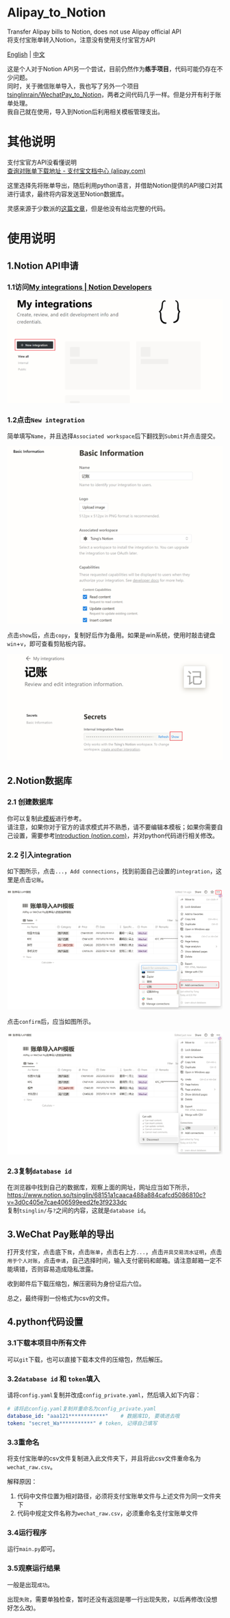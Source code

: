 # Alipay_to_Notion
Transfer Alipay bills to Notion, does not use Alipay official API<br>
将支付宝账单转入Notion，注意没有使用支付宝官方API<br>

[English](https://github.com/tsinglinrain/Alipay_to_Notion/blob/main/README.md) | [中文](https://github.com/tsinglinrain/Alipay_to_Notion/blob/main/README_zh.md)

这是个人对于Notion API另一个尝试，目前仍然作为**练手项目**，代码可能仍存在不少问题。<br>同时，关于微信账单导入，我也写了另外一个项目[tsinglinrain/WechatPay_to_Notion](https://github.com/tsinglinrain/WechatPay_to_Notion)，两者之间代码几乎一样。但是分开有利于账单处理。<br>我自己就在使用，导入到Notion后利用相关模板管理支出。

# 其他说明

支付宝官方API没看懂说明<br>[查询对账单下载地址 - 支付宝文档中心 (alipay.com)](https://opendocs.alipay.com/apis/api_15/alipay.data.dataservice.bill.downloadurl.query)

这里选择先将账单导出，随后利用python语言，并借助Notion提供的API接口对其进行请求，最终将内容发送至Notion数据库。

灵感来源于少数派的[这篇文章](https://sspai.com/post/66658)，但是他没有给出完整的代码。

# 使用说明

## 1.Notion API申请

### 1.1访问[My integrations | Notion Developers](https://www.notion.so/my-integrations)

![image-20230324213427619](./image/image-20230324213427619.png)

### 1.2点击`New integration`

简单填写`Name`，并且选择`Associated workspace`后下翻找到`Submit`并点击提交。

![image-20230324214416578](./image/image-20230324214416578.png)

点击`show`后，点击`copy`，复制好后作为备用。如果是win系统，使用时敲击键盘`win`+`v`，即可查看剪贴板内容。

![image-20230324214659248](./image/image-20230324214659248.png)

## 2.Notion数据库

### 2.1 创建数据库

你可以复制此[模板](https://tsinglin.notion.site/tsinglin/68951a1caaba487a884cafcd5086810c?v=3d0c405e7cae405599aed2fe0f5233cc)进行参考。<br>请注意，如果你对于官方的请求模式并不熟悉，请不要编辑本模板；如果你需要自己设置，需要参考[Introduction (notion.com)](https://developers.notion.com/reference/intro)，并对python代码进行相关修改。

### 2.2 引入integration

如下图所示，点击`...`，`Add connections`，找到前面自己设置的`integration`，这里是点击`记账`。

![image-20230325202326631](./image/image-20230325202326631.png)

点击`confirm`后，应当如图所示。

<img src="./image/image-20230325202635760.png">

### 2.3复制`database id`

在浏览器中找到自己的数据库，观察上面的网址，网址应当如下所示，<br>https://www.notion.so/tsinglin/68151a1caaca488a884cafcd5086810c?v=3d0c405e7cae406599eed2fe3f9233dc<br>
复制`tsinglin/`与`?`之间的内容，这就是`database id`。

## 3.WeChat Pay账单的导出

打开支付宝，点击底下`我`，点击`账单`，点击右上方`...`，点击`开具交易流水证明`，点击`用于个人对账`，点击`申请`，自己选择时间，输入支付密码和邮箱。请注意邮箱一定不能填错，否则容易造成隐私泄露。

收到邮件后下载压缩包，解压密码为身份证后六位。

总之，最终得到一份格式为csv的文件。

## 4.python代码设置

### 3.1下载本项目中所有文件

可以`git`下载，也可以直接下载本文件的压缩包，然后解压。

### 3.2`database id` 和 `token`填入

请将`config.yaml`复制并改成`config_private.yaml`，然后填入如下内容：

```yaml
# 请将此config.yaml复制并重命名为config_private.yaml
database_id: "aaa121************"    # 数据库ID, 要填进去哦
token: "secret_Wa***********" # token, 记得自己填写
```

### 3.3重命名

将支付宝账单的csv文件复制进入此文件夹下，并且将此csv文件重命名为`wechat_raw.csv`。

解释原因：

1. 代码中文件位置为相对路径，必须将支付宝账单文件与上述文件为同一文件夹下
2. 代码中规定文件名称为`wechat_raw.csv`，必须重命名支付宝账单文件

### 3.4运行程序

运行`main.py`即可。

### 3.5观察运行结果

一般是出现`成功`。

出现`失败`，需要单独检查，暂时还没有返回是哪一行出现失败，以后再修改(没想好怎么改)。